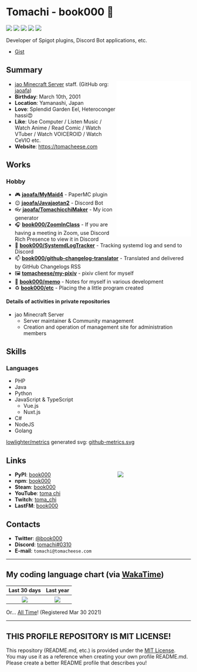 # Tomachi - book000 👋

![](https://img.shields.io/badge/build-passed-green)
![](https://img.shields.io/badge/Status-up-green)
![](https://img.shields.io/badge/Speak%20Main%20Language-Japanese-orange)
![](https://img.shields.io/badge/Uptime-99.9%25-yellowgreen)
![](https://img.shields.io/badge/License-none-yellow)

Developer of Spigot plugins, Discord Bot applications, etc. 

- [Gist](https://gist.github.com/book000)

## Summary

<a href="https://github.com/lowlighter/metrics">
  <img align="right" width="40%" src="https://raw.githubusercontent.com/book000/book000/master/github-metrics.svg" />
</a>

- [jao Minecraft Server](https://jaoafa.com) staff. (GitHub org: [jaoafa](https://github.com/jaoafa))
- **Birthday**: March 10th, 2001
- **Location**: Yamanashi, Japan
- **Love**: Splendid Garden Eel, Heteroconger hassi😍
- **Like**: Use Computer / Listen Music / Watch Anime / Read Comic / Watch VTuber / Watch VOICEROID / Watch CeVIO etc.
- **Website**: https://tomacheese.com

## Works

### Hobby

- 🎮 **[jaoafa/MyMaid4](https://github.com/jaoafa/MyMaid4)** - PaperMC plugin
- 😉 **[jaoafa/Javajaotan2](https://github.com/jaoafa/Javajaotan2)** - Discord Bot
- 👓 **[jaoafa/TomachicchiMaker](https://github.com/jaoafa/TomachicchiMaker)** - My icon generator
- 🎧 **[book000/ZoomInClass](https://github.com/book000/ZoomInClass)** - If you are having a meeting in Zoom, use Discord Rich Presence to view it in Discord
- 👀 **[book000/SystemdLogTracker](https://github.com/book000/SystemdLogTracker)** - Tracking systemd log and send to Discord
- 📫 **[book000/github-changelog-translator](https://github.com/book000/github-changelog-translator)** - Translated and delivered by GitHub Changelogs RSS
- 🖼️ **[tomacheese/my-pixiv](https://github.com/tomacheese/my-pixiv)** - pixiv client for myself
- 📝 **[book000/memo](https://github.com/book000/memo)** - Notes for myself in various development
- ♻️ **[book000/etc](https://github.com/book000/etc)** - Placing the a little program created

#### Details of activities in private repositories

- jao Minecraft Server
  - Server maintainer & Community management
  - Creation and operation of management site for administration members

## Skills

### Languages

- PHP
- Java
- Python
- JavaScript & TypeScript
  - Vue.js
  - Nuxt.js
- C#
- NodeJS
- Golang

[lowlighter/metrics](https://github.com/lowlighter/metrics) generated svg: [github-metrics.svg](https://raw.githubusercontent.com/book000/book000/master/github-metrics.svg)

## Links

<a href="https://github.com/book000/lastfm-recently-played-readme">
  <img align="right" width="200px" src="https://lastfm-recently-played-book000.vercel.app/api?user=book000&count=3&loved=true&width=300" />
</a>

- **PyPI**: [book000](https://pypi.org/user/book000/)
- **npm**: [book000](https://www.npmjs.com/~book000)
- **Steam**: [book000](https://steamcommunity.com/id/book000)
- **YouTube**: [toma chi](https://www.youtube.com/channel/UCdqXRBLM7MWgnZUzKflBWxQ)
- **Twitch**: [toma_chi](https://twitch.tv/toma_chi)
- **LastFM**: [book000](https://www.last.fm/user/book000)

## Contacts

- **Twitter**: [@book000](https://twitter.com/book000)
- **Discord**: [tomachi#0310](https://discord.com/users/221991565567066112)
- **E-mail**: `tomachi@tomacheese.com`

---

## My coding language chart (via [WakaTime](https://wakatime.com/@book000))

| Last 30 days | Last year |
| :-: | :-: |
| <img align="center" src="https://wakatime.com/share/@book000/c1a89b98-1908-4fd4-8ba4-06ece7e7cb96.png" width="100%" /> | <img align="center" src="https://wakatime.com/share/@book000/f8593ca5-de4a-4ee9-ac3b-74ac537d8f6a.png" width="100%" /> |

Or... [All Time](https://wakatime.com/share/@book000/11e3ce10-22eb-46ba-a187-1f20e8ba88cf.png)! (Registered Mar 30 2021)

---

## THIS PROFILE REPOSITORY IS MIT LICENSE!

This repository (README.md, etc.) is provided under the [MIT License](LICENSE).  
You may use it as a reference when creating your own profile README.md. Please create a better README profile that describes you!
